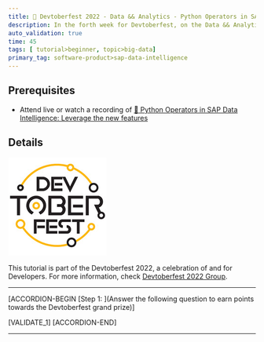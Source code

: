 ```yaml
---
title: 🔵 Devtoberfest 2022 - Data && Analytics - Python Operators in SAP Data Intelligence
description: In the forth week for Devtoberfest, on the Data && Analytics days you watched a session about leveraging new features of Python Operators in SAP Data Intelligence. Here we test if you have listened carefully, so go ahead and answer the question to earn extra points towards the grand prize.
auto_validation: true
time: 45
tags: [ tutorial>beginner, topic>big-data]
primary_tag: software-product>sap-data-intelligence
---
```


## Prerequisites
 - Attend live or watch a recording of [🔵 Python Operators in SAP Data Intelligence: Leverage the new features](https://groups.community.sap.com/t5/devtoberfest/python-operators-in-sap-data-intelligence-leverage-the-new/ec-p/9167#M48)

## Details

![Devtoberfest](Devtoberfest.jpg)

This tutorial is part of the Devtoberfest 2022, a celebration of and for Developers. For more information, check [Devtoberfest 2022 Group](https://groups.community.sap.com/t5/devtoberfest/gh-p/Devtoberfest).

---

[ACCORDION-BEGIN [Step 1: ](Answer the following question to earn points towards the Devtoberfest grand prize)]

[VALIDATE_1]
[ACCORDION-END]

---
